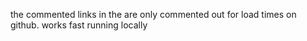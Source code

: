 the commented links in the <head> </head> are only commented out for load times on github. works fast running locally
